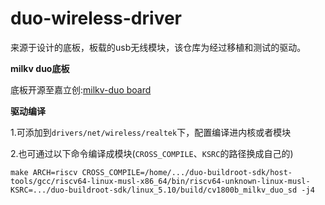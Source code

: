 # duo-wireless-driver

来源于设计的底板，板载的usb无线模块，该仓库为经过移植和测试的驱动。

**milkv duo底板**

底板开源至嘉立创:[milkv-duo board](https://oshwhub.com/devss/milkvduoboard)

**驱动编译**

1.可添加到`drivers/net/wireless/realtek`下，配置编译进内核或者模块

2.也可通过以下命令编译成模块(`CROSS_COMPILE`、`KSRC`的路径换成自己的)

```
make ARCH=riscv CROSS_COMPILE=/home/.../duo-buildroot-sdk/host-tools/gcc/riscv64-linux-musl-x86_64/bin/riscv64-unknown-linux-musl- KSRC=.../duo-buildroot-sdk/linux_5.10/build/cv1800b_milkv_duo_sd -j4
```
